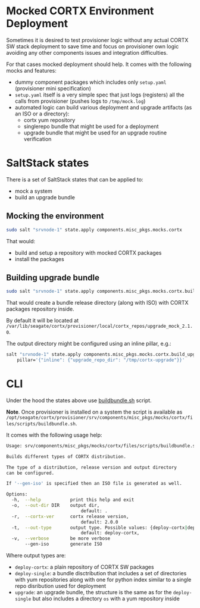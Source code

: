 # Mocked CORTX Environment Deployment

Sometimes it is desired to test provisioner logic without any actual CORTX SW stack
deployment to save time and focus on provisioner own logic avoiding any other
components issues and integration difficulties.

For that cases mocked deployment should help. It comes with the following mocks and features:

- dummy component packages which includes only `setup.yaml` (provisioner mini specification)
- `setup.yaml` itself is a very simple spec that just logs (registers) all the calls from provisioner
  (pushes logs to `/tmp/mock.log`)
- automated logic can build various deployment and upgrade artifacts (as an ISO or a directory):
  - cortx yum repository
  - singlerepo bundle that might be used for a deployment
  - upgrade bundle that might be used for an upgrade routine verification

# SaltStack states

There is a set of SaltStack states that can be applied to:
- mock a system
- build an upgrade bundle

## Mocking the environment

```bash
sudo salt "srvnode-1" state.apply components.misc_pkgs.mocks.cortx
```

That would:

- build and setup a repository with mocked CORTX packages
- install the packages

## Building upgrade bundle

```bash
sudo salt "srvnode-1" state.apply components.misc_pkgs.mocks.cortx.build_upgrade
```

That would create a bundle release directory (along with ISO) with CORTX packages repository inside.

By default it will be located at `/var/lib/seagate/cortx/provisioner/local/cortx_repos/upgrade_mock_2.1.0`.

The output directory might be configured using an inline pillar, e.g.:

```bash
salt "srvnode-1" state.apply components.misc_pkgs.mocks.cortx.build_upgrade \
    pillar='{"inline": {"upgrade_repo_dir": "/tmp/cortx-upgrade"}}'
```

# CLI

Under the hood the states above use [buildbundle.sh](srv/components/misc_pkgs/mocks/cortx/files/scripts/buildbundle.sh) script.

**Note**. Once provisioner is installed on a system the script is available as
`/opt/seagate/cortx/provisioner/srv/components/misc_pkgs/mocks/cortx/files/scripts/buildbundle.sh`.

It comes with the following usage help:

```bash
Usage: srv/components/misc_pkgs/mocks/cortx/files/scripts/buildbundle.sh [options]

Builds different types of CORTX distribution.

The type of a distribution, release version and output directory
can be configured.

If '--gen-iso' is specified then an ISO file is generated as well.

Options:
  -h,  --help           print this help and exit
  -o,  --out-dir DIR    output dir,
                            default: .
  -r,  --cortx-ver      cortx release version,
                            default: 2.0.0
  -t,  --out-type       output type. Possible values: {deploy-cortx|deploy-single|upgrade}
                            default: deploy-cortx,
  -v,  --verbose        be more verbose
       --gen-iso        generate ISO
```

Where output types are:
- `deploy-cortx`: a plain repository of CORTX SW packages
- `deploy-single`: a bundle disctribution that includes a set of directories
with yum repositories along with one for python index similar to a single repo disribution
used for deployment
- `upgrade`: an upgrade bundle, the structure is the same as for the `deploy-single` but also includes
a directory `os` with a yum repository inside
